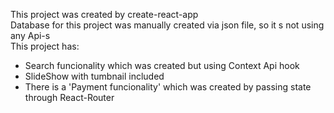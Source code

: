 This project was created by
create-react-app\
Database for this project was manually created via json file, so it s not using any Api-s\
This project has\:
- Search funcionality which was created but using Context Api hook
- SlideShow with tumbnail included
- There is a 'Payment funcionality' which was created by passing state through React-Router 
